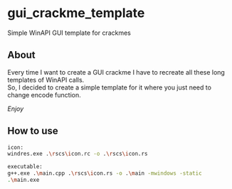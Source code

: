 # gui_crackme_template
Simple WinAPI GUI template for crackmes

<h2>About</h2>

Every time I want to create a GUI crackme I have to recreate all these long templates of WinAPI calls.<br>
So, I decided to create a simple template for it where you just need to change encode function.<br>

<i>Enjoy</i>

<h2>How to use</h2>

```bash
icon:
windres.exe .\rscs\icon.rc -o .\rscs\icon.rs

executable:
g++.exe .\main.cpp .\rscs\icon.rs -o .\main -mwindows -static
.\main.exe
```
